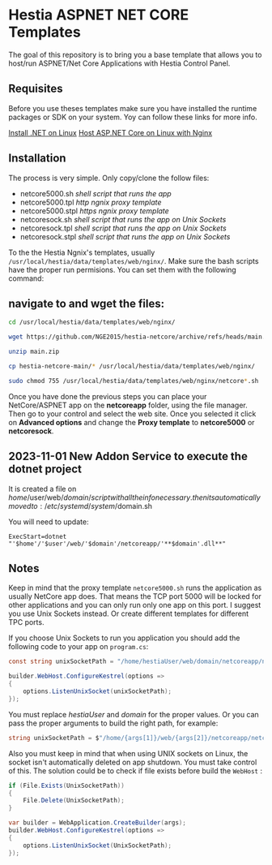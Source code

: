 # Hestia ASPNET NET CORE Templates
The goal of this repository is to bring you a base template that allows you to host/run ASPNET/Net Core Applications with Hestia Control Panel.

## Requisites
Before you use theses templates make sure you have installed the runtime packages or SDK on your system. Yoy can follow these links for more info.

[Install .NET on Linux](https://learn.microsoft.com/en-us/dotnet/core/install/linux)
[Host ASP.NET Core on Linux with Nginx](https://learn.microsoft.com/en-us/aspnet/core/host-and-deploy/linux-nginx?view=aspnetcore-7.0&tabs=linux-ubuntu)

## Installation
The process is very simple. Only copy/clone the follow files:
* netcore5000.sh *shell script that runs the app*
* netcore5000.tpl *http ngnix proxy template*
* netcore5000.stpl *https ngnix proxy template*
* netcoresock.sh *shell script that runs the app on Unix Sockets*
* netcoresock.tpl *shell script that runs the app on Unix Sockets*
* netcoresock.stpl *shell script that runs the app on Unix Sockets*

To the the Hestia Ngnix's templates, usually `/usr/local/hestia/data/templates/web/nginx/`. Make sure the bash scripts have the proper run permisions. You can set them with the following command:
## navigate to and wget the files:
```bash
cd /usr/local/hestia/data/templates/web/nginx/

wget https://github.com/NGE2015/hestia-netcore/archive/refs/heads/main.zip

unzip main.zip

cp hestia-netcore-main/* /usr/local/hestia/data/templates/web/nginx/

sudo chmod 755 /usr/local/hestia/data/templates/web/nginx/netcore*.sh
```

Once you have done the previous steps you can place your NetCore/ASPNET app on the **netcoreapp** folder, using the file manager. Then go to your control and select the web site. Once you selected it click on **Advanced options** and change the **Proxy template** to **netcore5000** or **netcoresock**.

## 2023-11-01 New Addon  Service to execute the dotnet project
It is created a file on $home/$user/web/$domain/script with all the info necessary.
then its automatically moved to : /etc/systemd/system/$domain.sh

You will need to update:
```Shell
ExecStart=dotnet "'$home'/'$user'/web/'$domain'/netcoreapp/'**$domain'.dll**"
```

## Notes
Keep in mind that the proxy template `netcore5000.sh` runs the application as usually NetCore app does. That means the TCP port 5000 will be locked for other applications and you can only run only one app on this port. I suggest you use Unix Sockets instead. Or create different templates for different TPC ports.

If you choose Unix Sockets to run you application you should add the following code to your app on `program.cs`:

```c#
const string unixSocketPath = "/home/hestiaUser/web/domain/netcoreapp/netcore.sock";

builder.WebHost.ConfigureKestrel(options =>
{
    options.ListenUnixSocket(unixSocketPath);
});
```
You must replace *hestiaUser* and *domain* for the proper values. Or you can pass the proper arguments to build the right path, for example:

```c#
string unixSocketPath = $"/home/{args[1]}/web/{args[2]}/netcoreapp/netcore.sock";
```

Also you must keep in mind that when using UNIX sockets on Linux, the socket isn't automatically deleted on app shutdown. You must take control of this. The solution could be to check if file exists before build the `WebHost` :

```c#
if (File.Exists(UnixSocketPath))
{
    File.Delete(UnixSocketPath);
}

var builder = WebApplication.CreateBuilder(args);
builder.WebHost.ConfigureKestrel(options =>
{
    options.ListenUnixSocket(UnixSocketPath);
});
```




